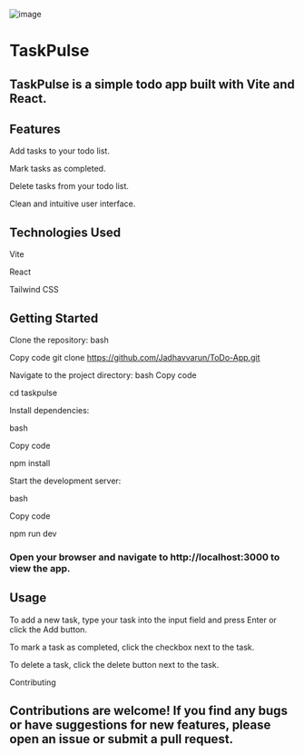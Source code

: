 ![image](https://github.com/Jadhavvarun/ToDo-App/assets/109531947/e56c79f5-1bdb-4b86-bca5-5976073adef8)

# TaskPulse 
## TaskPulse is a simple todo app built with Vite and React.

## Features
Add tasks to your todo list.

Mark tasks as completed.

Delete tasks from your todo list.

Clean and intuitive user interface.


## Technologies Used
Vite

React

Tailwind CSS


## Getting Started
Clone the repository:
bash

Copy code
git clone https://github.com/Jadhavvarun/ToDo-App.git

Navigate to the project directory:
bash
Copy code

cd taskpulse

Install dependencies:

bash

Copy code

npm install

Start the development server:

bash

Copy code

npm run dev

### Open your browser and navigate to http://localhost:3000 to view the app.
## Usage
To add a new task, type your task into the input field and press Enter or click the Add button.

To mark a task as completed, click the checkbox next to the task.

To delete a task, click the delete button next to the task.

Contributing

## Contributions are welcome! If you find any bugs or have suggestions for new features, please open an issue or submit a pull request.
